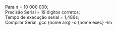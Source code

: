 Para n = 10 000 000;  
Precisão Serial = 19 digitos corretos;  
Tempo de execução serial = 1,486s;  
Compilar Serial: gcc {nome arq} -o {nome exec} -lm  
